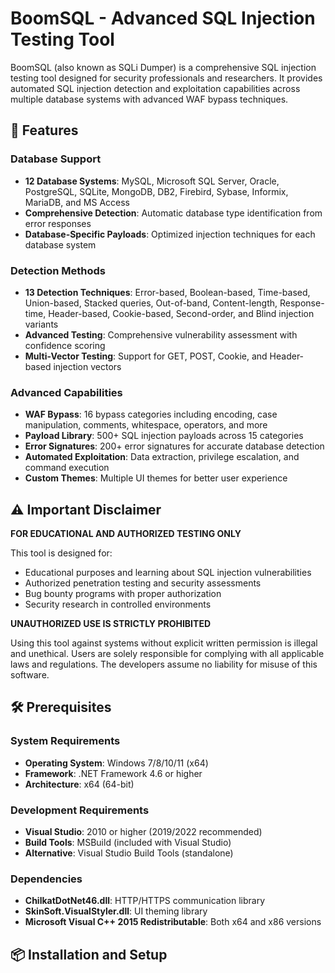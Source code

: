 # BoomSQL - Advanced SQL Injection Testing Tool

BoomSQL (also known as SQLi Dumper) is a comprehensive SQL injection testing tool designed for security professionals and researchers. It provides automated SQL injection detection and exploitation capabilities across multiple database systems with advanced WAF bypass techniques.

## 🚀 Features

### Database Support
- **12 Database Systems**: MySQL, Microsoft SQL Server, Oracle, PostgreSQL, SQLite, MongoDB, DB2, Firebird, Sybase, Informix, MariaDB, and MS Access
- **Comprehensive Detection**: Automatic database type identification from error responses
- **Database-Specific Payloads**: Optimized injection techniques for each database system

### Detection Methods
- **13 Detection Techniques**: Error-based, Boolean-based, Time-based, Union-based, Stacked queries, Out-of-band, Content-length, Response-time, Header-based, Cookie-based, Second-order, and Blind injection variants
- **Advanced Testing**: Comprehensive vulnerability assessment with confidence scoring
- **Multi-Vector Testing**: Support for GET, POST, Cookie, and Header-based injection vectors

### Advanced Capabilities
- **WAF Bypass**: 16 bypass categories including encoding, case manipulation, comments, whitespace, operators, and more
- **Payload Library**: 500+ SQL injection payloads across 15 categories
- **Error Signatures**: 200+ error signatures for accurate database detection
- **Automated Exploitation**: Data extraction, privilege escalation, and command execution
- **Custom Themes**: Multiple UI themes for better user experience

## ⚠️ Important Disclaimer

**FOR EDUCATIONAL AND AUTHORIZED TESTING ONLY**

This tool is designed for:
- Educational purposes and learning about SQL injection vulnerabilities
- Authorized penetration testing and security assessments
- Bug bounty programs with proper authorization
- Security research in controlled environments

**UNAUTHORIZED USE IS STRICTLY PROHIBITED**

Using this tool against systems without explicit written permission is illegal and unethical. Users are solely responsible for complying with all applicable laws and regulations. The developers assume no liability for misuse of this software.

## 🛠️ Prerequisites

### System Requirements
- **Operating System**: Windows 7/8/10/11 (x64)
- **Framework**: .NET Framework 4.6 or higher
- **Architecture**: x64 (64-bit)

### Development Requirements
- **Visual Studio**: 2010 or higher (2019/2022 recommended)
- **Build Tools**: MSBuild (included with Visual Studio)
- **Alternative**: Visual Studio Build Tools (standalone)

### Dependencies
- **ChilkatDotNet46.dll**: HTTP/HTTPS communication library
- **SkinSoft.VisualStyler.dll**: UI theming library
- **Microsoft Visual C++ 2015 Redistributable**: Both x64 and x86 versions

## 📦 Installation and Setup


